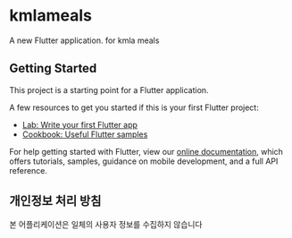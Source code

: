# kmlameals

A new Flutter application. for kmla meals

## Getting Started

This project is a starting point for a Flutter application.

A few resources to get you started if this is your first Flutter project:

- [Lab: Write your first Flutter app](https://flutter.dev/docs/get-started/codelab)
- [Cookbook: Useful Flutter samples](https://flutter.dev/docs/cookbook)

For help getting started with Flutter, view our
[online documentation](https://flutter.dev/docs), which offers tutorials,
samples, guidance on mobile development, and a full API reference.

## 개인정보 처리 방침
본 어플리케이션은 일체의 사용자 정보를 수집하지 않습니다
